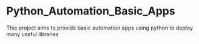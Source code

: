 # Python_Automation_Basic_Apps
This project aims to provide basic automation apps using python to deploy many useful libraries 
